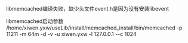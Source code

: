 libmemcached编译失败，缺少头文件event.h是因为没有安装libevent

libmemcached启动参数
/home/xiwen.yxw/useLib/install/memcached_install/bin/memcached -p 11211 -m 64m -d -v -u xiwen.yxw -l 127.0.0.1 --c 1024
